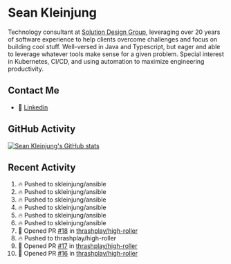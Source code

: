 # Sean Kleinjung

Technology consultant at [Solution Design Group](https://solutiondesign.com/), leveraging over 20 years of software experience to help clients overcome challenges and focus on building cool stuff. Well-versed in Java and Typescript, but eager and able to leverage whatever tools make sense for a given problem. Special interest in Kubernetes, CI/CD, and using automation to maximize engineering productivity.

<!--
**skleinjung/skleinjung** is a ✨ _special_ ✨ repository because its `README.md` (this file) appears on your GitHub profile.

Here are some ideas to get you started:

- 🔭 I’m currently working on ...
- 🌱 I’m currently learning ...
- 👯 I’m looking to collaborate on ...
- 🤔 I’m looking for help with ...
- 💬 Ask me about ...
- 📫 How to reach me: ...
- 😄 Pronouns: ...
- ⚡ Fun fact: ...
-->

## Contact Me

<!-- - 💬 [Personal site](https://phatho-folio.now.sh/) -->
- 🔗 [Linkedin](https://www.linkedin.com/in/sean-kleinjung/)
<!-- - 📧 <a href="mailto:hohuuphat22@gmail.com">Email</a> -->

<!-- - 🤐 <a id="raw-url" href="https://nightly.link/DeKal/dekal-cv-v2/workflows/build/main/huuphatho_cv.zip">Latest Resume (.zip)</a>
- 📄 <a id="raw-url" href="https://raw.githubusercontent.com/DeKal/DeKal/master/cv/phathuuho_cv.pdf">Resume (Manually uploaded)</a> -->

## GitHub Activity

[![Sean Kleinjung's GitHub stats](https://github-readme-stats.vercel.app/api?username=skleinjung&show_icons=true&theme=dark&count_private=true)](https://github.com/skleinjung)

## Recent Activity
<!--START_SECTION:activity-->
1. 🔥 Pushed to skleinjung/ansible
2. 🔥 Pushed to skleinjung/ansible
3. 🔥 Pushed to skleinjung/ansible
4. 🔥 Pushed to skleinjung/ansible
5. 🔥 Pushed to skleinjung/ansible
6. 🔥 Pushed to skleinjung/ansible
7. 💪 Opened PR [#18](https://github.com/thrashplay/high-roller/pull/18) in [thrashplay/high-roller](https://github.com/thrashplay/high-roller)
8. 🔥 Pushed to thrashplay/high-roller
9. 💪 Opened PR [#17](https://github.com/thrashplay/high-roller/pull/17) in [thrashplay/high-roller](https://github.com/thrashplay/high-roller)
10. 💪 Opened PR [#16](https://github.com/thrashplay/high-roller/pull/16) in [thrashplay/high-roller](https://github.com/thrashplay/high-roller)
<!--END_SECTION:activity-->